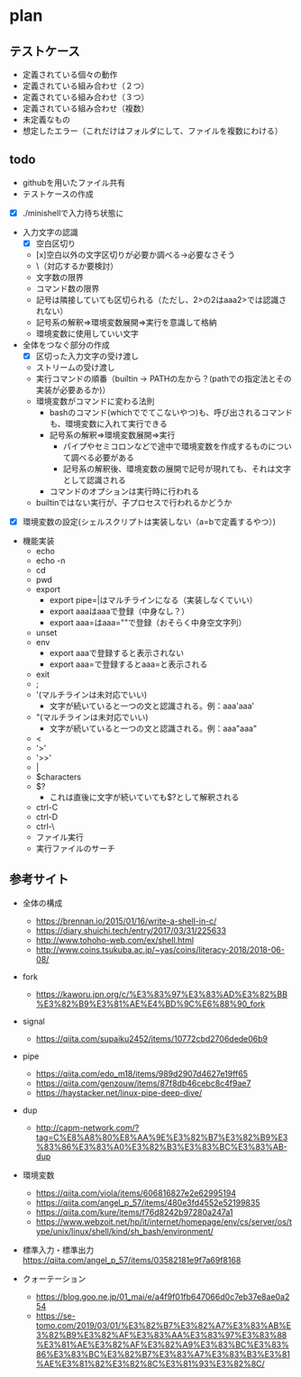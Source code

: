 # plan

## テストケース

- 定義されている個々の動作
- 定義されている組み合わせ（２つ）
- 定義されている組み合わせ（３つ）
- 定義されている組み合わせ（複数）
- 未定義なもの
- 想定したエラー（これだけはフォルダにして、ファイルを複数にわける）

## todo

- githubを用いたファイル共有
- テストケースの作成
- [x] ./minishellで入力待ち状態に
- 入力文字の認識
  - [x] 空白区切り
  - [x]空白以外の文字区切りが必要か調べる->必要なさそう
  - \（対応するか要検討）
  - 文字数の限界
  - コマンド数の限界
  - 記号は隣接していても区切られる（ただし、2>の2はaaa2>では認識されない）
  - 記号系の解釈=>環境変数展開=>実行を意識して格納
  - 環境変数に使用していい文字
- 全体をつなぐ部分の作成
  - [x] 区切った入力文字の受け渡し
  - ストリームの受け渡し
  - 実行コマンドの順番（builtin -> PATHの左から？(pathでの指定法とその実装が必要あるか)）
  - 環境変数がコマンドに変わる法則
    - bashのコマンド(whichででてこないやつ)も、呼び出されるコマンドも、環境変数に入れて実行できる
    - 記号系の解釈=>環境変数展開=>実行
      - パイプやセミコロンなどで途中で環境変数を作成するものについて調べる必要がある
      - 記号系の解釈後、環境変数の展開で記号が現れても、それは文字として認識される
    - コマンドのオプションは実行時に行われる
  - builtinではない実行が、子プロセスで行われるかどうか
- [x] 環境変数の設定(シェルスクリプトは実装しない（a=bで定義するやつ）)
- 機能実装
  - echo
  - echo -n
  - cd
  - pwd
  - export
    - export pipe=|はマルチラインになる（実装しなくていい）
    - export aaaはaaaで登録（中身なし？）
    - export aaa=はaaa=""で登録（おそらく中身空文字列）
  - unset
  - env
    - export aaaで登録すると表示されない
    - export aaa=で登録するとaaa=と表示される
  - exit
  - ;
  - '(マルチラインは未対応でいい)
    - 文字が続いていると一つの文と認識される。例：aaa'aaa'
  - "(マルチラインは未対応でいい)
    - 文字が続いていると一つの文と認識される。例：aaa"aaa"
  - <
  - '>'
  - '>>'
  - |
  - $characters
  - $?
    - これは直後に文字が続いていても$?として解釈される
  - ctrl-C
  - ctrl-D
  - ctrl-\
  - ファイル実行
  - 実行ファイルのサーチ



## 参考サイト

- 全体の構成
  - https://brennan.io/2015/01/16/write-a-shell-in-c/
  - https://diary.shuichi.tech/entry/2017/03/31/225633
  - http://www.tohoho-web.com/ex/shell.html
  - http://www.coins.tsukuba.ac.jp/~yas/coins/literacy-2018/2018-06-08/

- fork
  - https://kaworu.jpn.org/c/%E3%83%97%E3%83%AD%E3%82%BB%E3%82%B9%E3%81%AE%E4%BD%9C%E6%88%90_fork

- signal
  - https://qiita.com/supaiku2452/items/10772cbd2706dede06b9

- pipe
  - https://qiita.com/edo_m18/items/989d2907d4627e19ff65
  - https://qiita.com/genzouw/items/87f8db46cebc8c4f9ae7
  - https://haystacker.net/linux-pipe-deep-dive/

- dup
  - http://capm-network.com/?tag=C%E8%A8%80%E8%AA%9E%E3%82%B7%E3%82%B9%E3%83%86%E3%83%A0%E3%82%B3%E3%83%BC%E3%83%AB-dup

- 環境変数
  - https://qiita.com/viola/items/606816827e2e62995194
  - https://qiita.com/angel_p_57/items/480e3fd4552e52199835
  - https://qiita.com/kure/items/f76d8242b97280a247a1
  - https://www.webzoit.net/hp/it/internet/homepage/env/cs/server/os/type/unix/linux/shell/kind/sh_bash/environment/

- 標準入力・標準出力
  https://qiita.com/angel_p_57/items/03582181e9f7a69f8168

- クォーテーション
  - https://blog.goo.ne.jp/01_mai/e/a4f9f01fb647066d0c7eb37e8ae0a254
  - https://se-tomo.com/2019/03/01/%E3%82%B7%E3%82%A7%E3%83%AB%E3%82%B9%E3%82%AF%E3%83%AA%E3%83%97%E3%83%88%E3%81%AE%E3%82%AF%E3%82%A9%E3%83%BC%E3%83%86%E3%83%BC%E3%82%B7%E3%83%A7%E3%83%B3%E3%81%AE%E3%81%82%E3%82%8C%E3%81%93%E3%82%8C/
